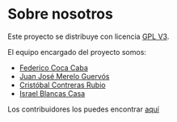 # Sobre nosotros

Este proyecto se distribuye con licencia [GPL V3](https://www.gnu.org/licenses/gpl-3.0.html).

El equipo encargado del proyecto somos:

- [Federico Coca Caba]()
- [Juan José Merelo Guervós]()
- [Cristóbal Contreras Rubio]()
- [Israel Blancas Casa]()

Los contribuidores los puedes encontrar [aquí](https://github.com/Respyrator/respirador/graphs/contributors)
